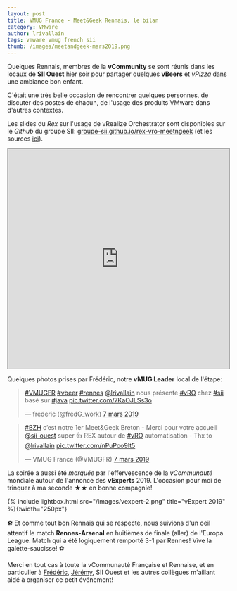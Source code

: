 ```yaml
---
layout: post
title: VMUG France - Meet&Geek Rennais, le bilan
category: VMware
author: lrivallain
tags: vmware vmug french sii
thumb: /images/meetandgeek-mars2019.png
---
```


Quelques Rennais, membres de la **vCommunity** se sont réunis dans les locaux de **SII Ouest** hier soir pour partager quelques **vBeers** et *vPizza* dans une ambiance bon enfant.

C'était une très belle occasion de rencontrer quelques personnes, de discuter des postes de chacun, de l'usage des produits VMware dans d'autres contextes.

Les slides du *Rex* sur l'usage de vRealize Orchestrator sont disponibles sur le *Github* du groupe SII: [groupe-sii.github.io/rex-vro-meetngeek](https://groupe-sii.github.io/rex-vro-meetngeek/) (et les sources [ici](https://github.com/groupe-sii/rex-vro-meetngeek/)).

<div>
  <iframe width="100%" height="500" src="https://groupe-sii.github.io/rex-vro-meetngeek" style="border: 1px solid grey;"></iframe>
</div>

Quelques photos prises par Frédéric, notre **vMUG Leader** local de l'étape:

<blockquote class="twitter-tweet" data-lang="fr"><p lang="fr" dir="ltr"><a href="https://twitter.com/hashtag/VMUGFR?src=hash&amp;ref_src=twsrc%5Etfw">#VMUGFR</a> <a href="https://twitter.com/hashtag/vbeer?src=hash&amp;ref_src=twsrc%5Etfw">#vbeer</a> <a href="https://twitter.com/hashtag/rennes?src=hash&amp;ref_src=twsrc%5Etfw">#rennes</a> <a href="https://twitter.com/lrivallain?ref_src=twsrc%5Etfw">@lrivallain</a> nous présente <a href="https://twitter.com/hashtag/vRO?src=hash&amp;ref_src=twsrc%5Etfw">#vRO</a> chez <a href="https://twitter.com/hashtag/sii?src=hash&amp;ref_src=twsrc%5Etfw">#sii</a> basé sur <a href="https://twitter.com/hashtag/java?src=hash&amp;ref_src=twsrc%5Etfw">#java</a> <a href="https://t.co/7KaOJLSs3o">pic.twitter.com/7KaOJLSs3o</a></p>&mdash; frederic (@fredG_work) <a href="https://twitter.com/fredG_work/status/1103723682009178119?ref_src=twsrc%5Etfw">7 mars 2019</a></blockquote>
<script async src="https://platform.twitter.com/widgets.js" charset="utf-8"></script>

<blockquote class="twitter-tweet" data-lang="fr"><p lang="fr" dir="ltr"><a href="https://twitter.com/hashtag/BZH?src=hash&amp;ref_src=twsrc%5Etfw">#BZH</a> c’est notre 1er Meet&amp;Geek Breton - Merci pour votre accueil <a href="https://twitter.com/sii_ouest?ref_src=twsrc%5Etfw">@sii_ouest</a> super 👍 REX autour de <a href="https://twitter.com/hashtag/vRO?src=hash&amp;ref_src=twsrc%5Etfw">#vRO</a> automatisation - Thx to <a href="https://twitter.com/lrivallain?ref_src=twsrc%5Etfw">@lrivallain</a> <a href="https://t.co/nPuPoo9lt5">pic.twitter.com/nPuPoo9lt5</a></p>&mdash; VMUG France (@VMUGFR) <a href="https://twitter.com/VMUGFR/status/1103730799415910401?ref_src=twsrc%5Etfw">7 mars 2019</a></blockquote>
<script async src="https://platform.twitter.com/widgets.js" charset="utf-8"></script>

La soirée a aussi été *marquée* par l'effervescence de la *vCommunauté* mondiale autour de l'annonce des **vExperts** 2019. L'occasion pour moi de trinquer à ma seconde ★★ en bonne compagnie!

{% include lightbox.html src="/images/vexpert-2.png" title="vExpert 2019" %}{:width="250px"}

⚽ Et comme tout bon Rennais qui se respecte, nous suivions d'un oeil attentif le match **Rennes-Arsenal** en huitièmes de finale (aller) de l'Europa League. Match qui a été logiquement remporté 3-1 par Rennes! Vive la galette-saucisse! ⚽

Merci en tout cas à toute la vCommunauté Française et Rennaise, et en particulier à [Frédéric](https://twitter.com/fredG_work), [Jérémy](/about/#jrossignol), SII Ouest et les autres collègues m'aillant aidé à organiser ce petit événement!